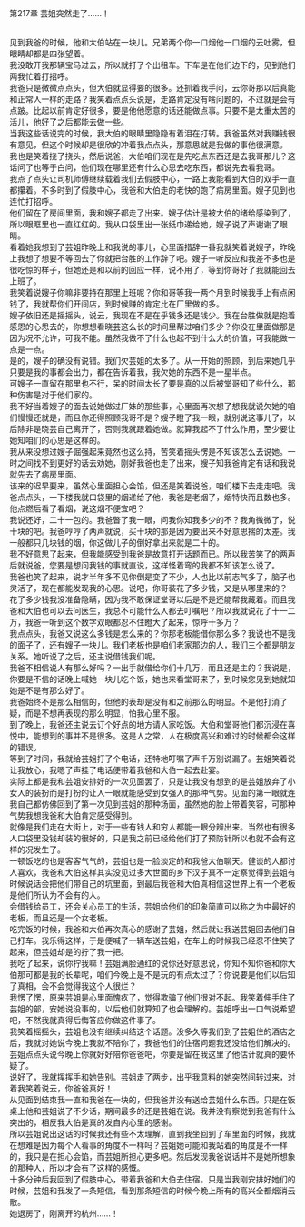 第217章 芸姐突然走了……！
<br />见到我爸的时候，他和大伯站在一块儿。兄弟两个你一口烟他一口烟的云吐雾，但眼睛却都是四张望着。<br />我没敢开我那辆宝马过去，所以就打了个出租车。下车是在他们边下的，见到他们两我忙着打招呼。<br />我爸只是微微点点头，但大伯就显得要的很多。还抓着我手问，云你哥那以后真能和正常人一样的走路？我笑着点点头说是，走路肯定没有啥问题的，不过就是会有点跛。比起以前肯定好很多，要是他他愿意的话还能做点事。只要不是太重太苦的活儿，他好了之后都能去做一些。<br />当我这些话说完的时候，我大伯的眼睛里隐隐有着泪在打转。我爸虽然对我赚钱很有意见，但这个时候却是很欣的冲着我点点头，那意思就是我做的事他很满意。<br />我也是笑着挠了挠头，然后说爸，大伯咱们现在是先吃点东西还是去我哥那儿？这话问了也等于白问，他们现在哪里还有什么心思去吃东西，都说先去看我哥。<br />我点了点头让司机师傅继续载着我们去假肢中心，一路上我能看到大伯的双手一直都攥着。不多时到了假肢中心，我爸和大伯走的老快的跑了病房里面。嫂子见到也连忙打招呼。<br />他们留在了房间里面，我和嫂子都走了出来。嫂子估计是被大伯的绪给感染到了，所以眼眶里也一直红红的。我从口袋里出一张纸巾递给她，嫂子说了声谢谢了眼睛。<br />看着她我想到了芸姐昨晚上和我说的事儿，心里面措辞一番我就笑着说嫂子，昨晚上我想了想要不等回去了你就把台胜的工作辞了吧。嫂子一听反应和我差不多也是很吃惊的样子，但她还是和以前的回应一样，说不用了，等到你哥好了我就能回去上班了。<br />我笑着说嫂子你嘛非要持在那里上班呢？你和哥等我一两个月到时候我手上有点闲钱了，我就帮你们开间店，到时候赚的肯定比在厂里做的多。<br />嫂子依旧还是摇摇头，说云，我现在不是在乎钱多还是钱少。我在台胜做就是抱着感恩的心思去的，你想想看晓芸这么长的时间里帮过咱们多少？你没在里面做那是因为况不允许，可我不能。虽然我做不了什么也起不到什么大的价值，可我能做一点是一点。<br />是的，嫂子的确没有说错。我们欠芸姐的太多了。从一开始的照顾，到后来她几乎只要是我的事都会出力，都在告诉着我，我欠她的东西不是一星半点。<br />可嫂子一直留在那里也不行，呆的时间太长了要是真的以后被堂哥知了些什么，那种伤害是对于他们家的。<br />我不好当着嫂子的面去说她做过厂妹的那些事，心里面再次想了想我就说欠她的咱们慢慢还就是，而且你还得照顾我哥不是？嫂子瞪了我一眼，就别说这事儿了，以后除非是晓芸自己离开了，否则我就跟着她做。就算我起不了什么作用，至少要让她知咱们的心思是这样的。<br />我从来没想过嫂子倔强起来竟然也这么持，苦笑着摇头愣是不知该怎么去说她。一时之间找不到更好的话去劝她，刚好我爸也走了出来，嫂子知我爸肯定有话和我说就先去了病房里面。<br />该来的迟早要来，虽然心里面担心会馅，但还是笑着说爸，咱们楼下去走走吧。我爸点点头，一下楼我就口袋里的烟递给了他，我爸是老烟了，烟特快而且数也多。他点燃后看了看烟，说这烟不便宜吧？<br />我说还好，二十一包的。我爸瞥了我一眼，问我你知我多少的不？我角微微了，说十块的吧。我爸哼哼了两声就说，买十块的那是因为要出来不好意思揣的太差。我一般都只几块钱的烟，你这做儿子的倒好拿出来就是二十的。<br />我不好意思了起来，但我能感受到我爸是故意打开话题而已。所以我苦笑了的两声后就说爸，您要是想问我钱的事就直说，这样怪着弯的我都不知该怎么说了。<br />我爸也笑了起来，说才半年多不见你倒是变了不少，人也比以前志气多了，脑子也灵活了，现在都能发现我的心思。说吧，你哥装花了多少钱，又是从哪里来的？<br />花了多少钱我没准备隐瞒，因为我不敢保证堂哥以后是不是还能帮我藏着。而且我爸和大伯也可以去问医生，我总不可能什么人都去叮嘱吧？所以我就说花了十一二万，我爸一听到这个数字双眼都忍不住瞪大了起来，惊呼十多万？<br />我点点头，我爸又说这么多钱是怎么来的？你那老板能借你那么多？我说也不是我的面子了，还有嫂子一块儿。我们老板也是咱们老家那边的人，我们三个都是朋友关系。她听说了之后，还主说借钱我们呢。<br />我爸不相信说人有那么好吗？一出手就借给你们十几万，而且还是主的？我说是，你要是不信的话晚上喊她一块儿吃个饭，她也来看堂哥来了，到时候您见到她就知她是不是有那么好了。<br />我爸始终不是那么相信的，但他的表却是没有和之前那么的明显。不是他打消了疑，而是不想再表现的那么明显，怕我心里不服。<br />到了晚上，我爸还主说去订个好点的地方请人家吃饭。大伯和堂哥他们都沉浸在喜悦中，能想到的事并不是很多。这是人之常，人在极度高兴和难过的时候都会这样的错误。<br />等到了时间，我就给芸姐打了个电话，还特地叮嘱了声千万别说漏了。芸姐笑着说让我放心，我嗯了声挂了电话便带着我爸和大伯一起去赴宴。<br />实际上都是我和芸姐安排好的一次见面罢了，只是让我没有想到的是芸姐放弃了小女人的装扮而是打扮的让人一眼就能感受到女强人的那种气势。见面的第一眼就连我自己都仿佛回到了第一次见到芸姐的那种场面，虽然她的脸上带着笑容，可那种气势我想我爸和大伯肯定感受得到。<br />就像是我们走在大街上，对于一些有钱人和穷人都能一眼分辨出来。当然也有很多人口袋里没钱却装的很好的，只是我之前已经给他们打了预防针所以也就不会有这样的况发生了。<br />一顿饭吃的也是客客气气的，芸姐也是一脸淡定的和我爸大伯聊天。健谈的人都讨人喜欢，我爸和大伯这样其实没见过多大世面的乡下汉子真不一定察觉得到芸姐有时候说话会把他们带自己的坑里面，到最后我爸和大伯真相信这世界上有一个老板是他们所认为不会有的人。<br />会借钱给员工，还会关心员工的生活，芸姐给他们的印象简直可以称之为中最好的老板，而且还是一个女老板。<br />吃完饭的时候，我爸和大伯再次真心的感谢了芸姐，然后就让我送芸姐回去他们自己打车。我乐得这样，于是便喊了一辆车送芸姐，在车上的时候我已经忍不住笑了起来，但芸姐却是的拧了我一把。<br />我吃了起来，说你拧我嘛！芸姐满脸通红的说你还好意思说，你知不知你爸和你大伯那可都是我的长辈呢，咱们今晚上是不是玩的有点太过了？你说要是他们以后知了真相，会不会觉得我这个人很烂？<br />我愣了愣，原来芸姐是心里面愧疚了，觉得欺骗了他们很对不起。我笑着伸手住了芸姐的部，安她说没事的，以后他们就算知了也会理解的。芸姐呼出一口气说希望吧，不然我就真得后悔答应你做这件事了。<br />我笑着摇摇头，芸姐也没有继续纠结这个话题。没多久等我们到了芸姐住的酒店之后，我就对她说今晚上我就不陪你了，我爸他们的住宿问题我还没给他们解决的。芸姐点点头说今晚上你就好好陪你爸爸吧，你要是留在我这里了他估计就真的要怀疑了。<br />说好了，我就挥挥手和她告别。芸姐走了两步，出乎我意料的她突然间转过来，对着我笑着说云，你爸爸真好！<br />从见面到结束我一直和我爸在一块的，但我爸并没有送给芸姐什么东西。只是在饭桌上他和芸姐说了不少话，期间最多的还是芸姐在说。我并没有察觉到我爸有什么突出的，相反我大伯是真的发自内心里的感谢。<br />所以芸姐说出这话的时候我还有些不太理解，直到我坐回到了车里面的时候，我就在想难是因为每个人看事的角度不一样吗？芸姐她可能和我站着的角度是不一样的，我只是在担心会馅，而芸姐所担心更多吧。然后发现我爸说话并不是她所想象的那种人，所以才会有了这样的感慨。<br />十多分钟后我回到了假肢中心，带着我爸和大伯去住宿。只是当我刚安排好她们的时候，芸姐和我发了一条短信，看到那条短信的时候今晚上所有的高兴全都烟消云散。<br />她退房了，刚离开的杭州……！